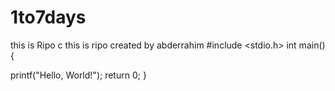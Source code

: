 # 1to7days
this is Ripo c
this is ripo created by abderrahim
#include <stdio.h>
int main() {
   
   printf("Hello, World!");
   return 0;
}
